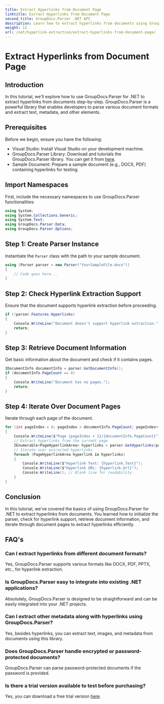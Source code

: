 ```yaml
---
title: Extract Hyperlinks from Document Page
linktitle: Extract Hyperlinks from Document Page
second_title: GroupDocs.Parser .NET API
description: Learn how to extract hyperlinks from documents using GroupDocs.Parser for .NET. Step-by-step guide for hyperlink extraction in C#.
weight: 11
url: /net/hyperlink-extraction/extract-hyperlinks-from-document-page/
---
```


# Extract Hyperlinks from Document Page

## Introduction
In this tutorial, we'll explore how to use GroupDocs.Parser for .NET to extract hyperlinks from documents step-by-step. GroupDocs.Parser is a powerful library that enables developers to parse various document formats and extract text, metadata, and other elements.
## Prerequisites
Before we begin, ensure you have the following:
- Visual Studio: Install Visual Studio on your development machine.
- GroupDocs.Parser Library: Download and tutorials the GroupDocs.Parser library. You can get it from [here](https://releases.groupdocs.com/parser/net/).
- Sample Document: Prepare a sample document (e.g., DOCX, PDF) containing hyperlinks for testing.

## Import Namespaces
First, include the necessary namespaces to use GroupDocs.Parser functionalities:
```csharp
using System;
using System.Collections.Generic;
using System.Text;
using GroupDocs.Parser.Data;
using GroupDocs.Parser.Options;
```
## Step 1: Create Parser Instance
Instantiate the `Parser` class with the path to your sample document.
```csharp
using (Parser parser = new Parser("YourSampleFile.docx"))
{
    // Code goes here...
}
```
## Step 2: Check Hyperlink Extraction Support
Ensure that the document supports hyperlink extraction before proceeding.
```csharp
if (!parser.Features.Hyperlinks)
{
    Console.WriteLine("Document doesn't support hyperlink extraction.");
    return;
}
```
## Step 3: Retrieve Document Information
Get basic information about the document and check if it contains pages.
```csharp
IDocumentInfo documentInfo = parser.GetDocumentInfo();
if (documentInfo.PageCount == 0)
{
    Console.WriteLine("Document has no pages.");
    return;
}
```
## Step 4: Iterate Over Document Pages
Iterate through each page of the document.
```csharp
for (int pageIndex = 0; pageIndex < documentInfo.PageCount; pageIndex++)
{
    Console.WriteLine($"Page {pageIndex + 1}/{documentInfo.PageCount}");
    // Extract hyperlinks from the current page
    IEnumerable<PageHyperlinkArea> hyperlinks = parser.GetHyperlinks(pageIndex);
    // Iterate over extracted hyperlinks
    foreach (PageHyperlinkArea hyperlink in hyperlinks)
    {
        Console.WriteLine($"Hyperlink Text: {hyperlink.Text}");
        Console.WriteLine($"Hyperlink URL: {hyperlink.Url}");
        Console.WriteLine(); // Blank line for readability
    }
}
```

## Conclusion
In this tutorial, we've covered the basics of using GroupDocs.Parser for .NET to extract hyperlinks from documents. You learned how to initialize the parser, check for hyperlink support, retrieve document information, and iterate through document pages to extract hyperlinks efficiently.

## FAQ's
### Can I extract hyperlinks from different document formats?
Yes, GroupDocs.Parser supports various formats like DOCX, PDF, PPTX, etc., for hyperlink extraction.
### Is GroupDocs.Parser easy to integrate into existing .NET applications?
Absolutely, GroupDocs.Parser is designed to be straightforward and can be easily integrated into your .NET projects.
### Can I extract other metadata along with hyperlinks using GroupDocs.Parser?
Yes, besides hyperlinks, you can extract text, images, and metadata from documents using this library.
### Does GroupDocs.Parser handle encrypted or password-protected documents?
GroupDocs.Parser can parse password-protected documents if the password is provided.
### Is there a trial version available to test before purchasing?
Yes, you can download a free trial version [here](https://releases.groupdocs.com/).
